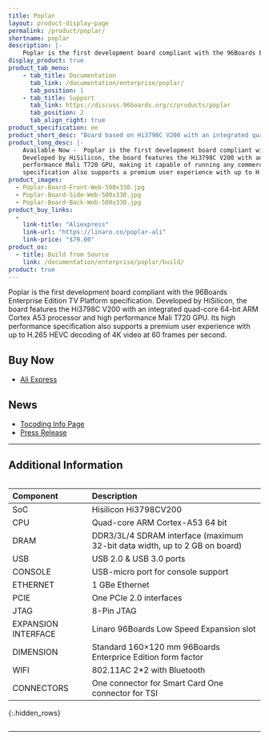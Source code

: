 ```yaml
---
title: Poplar
layout: product-display-page
permalink: /product/poplar/
shortname: poplar
description: |-
    Poplar is the first development board compliant with the 96Boards Enterprise Edition TV Platform specification.
display_product: true
product_tab_menu:
    - tab_title: Documentation
      tab_link: /documentation/enterprise/poplar/
      tab_position: 1
    - tab_title: Support
      tab_link: https://discuss.96boards.org/c/products/poplar
      tab_position: 2
      tab_align_right: true
product_specification: ee
product_short_desc: "Board based on Hi3798C V200 with an integrated quad-core 64-bit ARM Cortex A53"
product_long_desc: |-
    Available Now -  Poplar is the first development board compliant with the 96Boards Enterprise Edition TV Platform specification.
    Developed by HiSilicon, the board features the Hi3798C V200 with an integrated quad-core 64-bit ARM Cortex A53 processor and high
    performance Mali T720 GPU, making it capable of running any commercial set-top solution based on Linux or Android. Its high performance
    specification also supports a premium user experience with up to H.265 HEVC decoding of 4K video at 60 frames per second.
product_images:
  - Poplar-Board-Front-Web-500x330.jpg
  - Poplar-Board-Side-Web-500x330.jpg
  - Poplar-Board-Back-Web-500x330.jpg
product_buy_links:
  -
    link-title: "Aliexpress"
    link-url: "https://linaro.co/poplar-ali"
    link-price: "$79.00"
product_os:
  - title: Build from Source
    link: /documentation/enterprise/poplar/build/
product: true
---
```

Poplar is the first development board compliant with the 96Boards Enterprise Edition TV Platform specification. Developed by HiSilicon, the board features the Hi3798C V200 with an integrated quad-core 64-bit ARM Cortex A53 processor and high performance Mali T720 GPU. Its high performance specification also supports a premium user experience with up to H.265 HEVC decoding of 4K video at 60 frames per second.

## Buy Now

- [Ali Express](http://linaro.co/poplar-ali)

## News

- [Tocoding Info Page](http://link.linaro.org/poplar-tocoding)
- [Press Release](http://www.linaro.org/news/linaro-announces-first-development-board-compliant-96boards-tv-platform-specification/)

***

## Additional Information
<div style="overflow-x:scroll;" markdown="1">


|   Component          |   Description                                                                                    |
|:---------------------|:-------------------------------------------------------------------------------------------------|
|  SoC                 | Hisilicon Hi3798CV200                                                                            |
|  CPU                 | Quad-core ARM Cortex-A53 64 bit                                                                  |
|  DRAM                | DDR3/3L/4 SDRAM interface (maximum 32-bit data width, up to 2 GB on board)                       |
|  USB                 | USB 2.0 & USB 3.0 ports                                                                          |
|  CONSOLE             | USB-micro port for console support                                                               |
|  ETHERNET            | 1 GBe Ethernet                                                                                   |
|  PCIE                | One PCIe 2.0 interfaces                                                                          |
|  JTAG                | 8-Pin JTAG                                                                                       |
|  EXPANSION INTERFACE | Linaro 96Boards Low Speed Expansion slot                                                         |
|  DIMENSION           | Standard 160×120 mm 96Boards Enterprice Edition form factor                                      |
|  WIFI                | 802.11AC 2*2 with Bluetooth                                                                      |
|  CONNECTORS          | One connector for Smart Card One connector for TSI                                               |
{:.hidden_rows}

</div>

***
